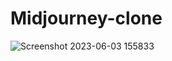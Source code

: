# Midjourney-clone
![Screenshot 2023-06-03 155833](https://github.com/Anubhav-Pal/Midjourney-clone/assets/95634562/7d870b1c-4c34-42f8-b4b2-98430d839285)
